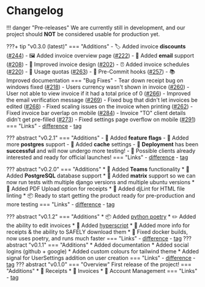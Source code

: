 # Changelog

!!! danger "Pre-releases"
	We are currently still in development, and our project should **NOT** be considered usable for production yet.

???+ tip "v0.3.0 (latest)"
	=== "Additions"
		- 🏷 Added invoice **discounts** ([#244](https://github.com/TreyWW/MyFinances/pull/244))
		- 🖼 Added invoice overview page ([#222](https://github.com/TreyWW/MyFinances/pull/222))
		- 📨 Added **email** support ([#208](https://github.com/TreyWW/MyFinances/pull/208))
		- 🧾 Improved invoice design ([#202](https://github.com/TreyWW/MyFinances/pull/202))
		- ⏰ Added invoice schedules ([#220](https://github.com/TreyWW/MyFinances/pull/220))
		- 📁 Usage quotas ([#263](https://github.com/TreyWW/MyFinances/pull/263))
		- 🎣 Pre-Commit hooks ([#257](https://github.com/TreyWW/MyFinances/pull/257))
		- 📚 Improved documentation
	=== "Bug Fixes"
		- Tear down receipt bug on windows fixed ([#218](https://github.com/TreyWW/MyFinances/pull/218))
		- Users currency wasn't shown in invoice ([#260](https://github.com/TreyWW/MyFinances/pull/260))
		- User not able to view invoice if it had a total price of 0 ([#266](https://github.com/TreyWW/MyFinances/pull/266))
		- Improved the email verification message ([#269](https://github.com/TreyWW/MyFinances/pull/269))
		- Fixed bug that didn't let invoices be edited ([#268](https://github.com/TreyWW/MyFinances/pull/268))
		- Fixed scaling issues on the invoice when printing ([#262](https://github.com/TreyWW/MyFinances/pull/262))
		- Fixed invoice bar overlap on mobile ([#284](https://github.com/TreyWW/MyFinances/pull/284))
		- Invoice "TO" client details didn't get pre-filled ([#273](https://github.com/TreyWW/MyFinances/pull/273))
		- Fixed settings page overflow on mobile ([#291](https://github.com/TreyWW/MyFinances/pull/291))
	=== "Links"
		- [difference](https://github.com/TreyWW/MyFinances/compare/v0.2.1...v0.3.0)
		- [tag](https://github.com/TreyWW/MyFinances/releases/tag/v0.3.0)

??? abstract "v0.2.1"
	=== "Additions"
		- 🚩 Added **feature flags**
		- 🐘 Added more **postgres** support
		- 🚅 Added **cache** settings
		- 🎉 **Deployment** has been **successful** and will now undergo more testing!
		- 👋 Possible clients already interested and ready for official launches!
	=== "Links"
		- [difference](https://github.com/TreyWW/MyFinances/compare/v0.2.0...v0.2.1)
		- [tag](https://github.com/TreyWW/MyFinances/releases/tag/v0.2.1)


??? abstract "v0.2.0"
	=== "Additions"
		* 👥 Added **Teams** functionality
		* 🐘 Added **PostgreSQL** database support
		* 🐧 Added **matrix** support so we can now run tests with multiple django versions and multiple ubuntu versions
		* 🧾 Added PDF Upload option for receipts
		* 🧹 Added djLint for HTML file linting
		* 📦 Ready to start getting the product ready for pre-production and more testing
	=== "Links"
		- [difference](https://github.com/TreyWW/MyFinances/compare/v0.1.2...v0.2.0)
		- [tag](https://github.com/TreyWW/MyFinances/releases/tag/v0.2.0)

??? abstract "v0.1.2"
	=== "Additions"
		* 📦 Added [python poetry](https://python-poetry.org/)
		* ✏️ Added the ability to edit invoices
		* 📜 Added [hyperscript](https://hyperscript.org/)
		* 🧾 Added more info for receipts & the ability to SAFELY download them
		* 🐬 Fixed docker builds, now uses poetry, and runs much faster
	=== "Links"
		- [difference](https://github.com/TreyWW/MyFinances/compare/v0.1.1...v0.1.2)
		- [tag](https://github.com/TreyWW/MyFinances/releases/tag/v0.1.2)
??? abstract "v0.1.1"
	=== "Additions"
		* Added documentation
		* Added social logins (github + google)
		* Added custom colours for tailwind theme
		* Added signal for UserSettings addition on user creation
	=== "Links"
		- [difference](https://github.com/TreyWW/MyFinances/compare/v0.1.0...v0.1.1)
		- [tag](https://github.com/TreyWW/MyFinances/releases/tag/v0.1.1)
??? abstract "v0.1.0"
	=== "Overview"
		First release of the project!
	=== "Additions"
    	* 🧾 Receipts
		* 📜 Invoices
		* 🧔 Account Management
	=== "Links"
		- [tag](https://github.com/TreyWW/MyFinances/releases/tag/v0.1.0)

